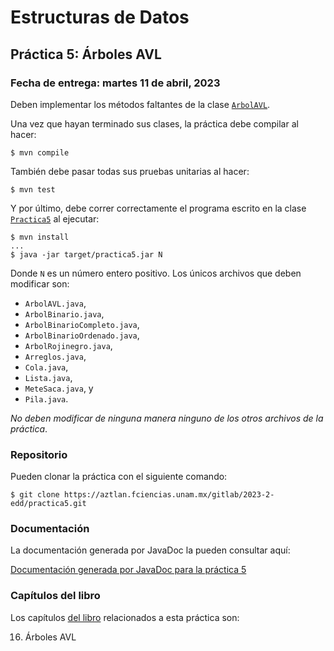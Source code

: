 Estructuras de Datos
====================

Práctica 5: Árboles AVL
------------------------------

### Fecha de entrega: martes 11 de abril, 2023

Deben implementar los métodos faltantes de la clase
[`ArbolAVL`](https://aztlan.fciencias.unam.mx/gitlab/2023-2-edd/practica5/-/blob/main/src/main/java/mx/unam/ciencias/edd/ArbolAVL.java).

Una vez que hayan terminado sus clases, la práctica debe compilar al hacer:

```
$ mvn compile
```

También debe pasar todas sus pruebas unitarias al hacer:

```
$ mvn test
```

Y por último, debe correr correctamente el programa escrito en la clase
[`Practica5`](https://aztlan.fciencias.unam.mx/gitlab/2023-2-edd/practica5/-/blob/main/src/main/java/mx/unam/ciencias/edd/Practica5.java)
al ejecutar:

```
$ mvn install
...
$ java -jar target/practica5.jar N
```

Donde `N` es un número entero positivo. Los únicos archivos que deben modificar son:

* `ArbolAVL.java`,
* `ArbolBinario.java`,
* `ArbolBinarioCompleto.java`,
* `ArbolBinarioOrdenado.java`,
* `ArbolRojinegro.java`,
* `Arreglos.java`,
* `Cola.java`,
* `Lista.java`,
* `MeteSaca.java`, y
* `Pila.java`.

*No deben modificar de ninguna manera ninguno de los otros archivos de la
práctica*.

### Repositorio

Pueden clonar la práctica con el siguiente comando:

```
$ git clone https://aztlan.fciencias.unam.mx/gitlab/2023-2-edd/practica5.git
```

### Documentación

La documentación generada por JavaDoc la pueden consultar aquí:

[Documentación generada por JavaDoc para la práctica
5](https://aztlan.fciencias.unam.mx/~canek/2023-2-edd/practica5/apidocs/index.html)

### Capítulos del libro

Los capítulos [del
libro](https://tienda.fciencias.unam.mx/es/home/437-estructuras-de-datos-con-java-moderno-9786073009157.html)
relacionados a esta práctica son:

16. Árboles AVL
